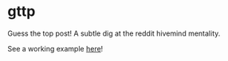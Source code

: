 gttp
====

Guess the top post! A subtle dig at the reddit hivemind mentality.

See a working example [here](http://reddit-gttp.appspot.com)!
